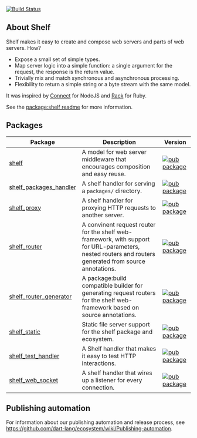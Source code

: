 [![Build Status](https://github.com/dart-lang/shelf/workflows/Dart%20CI/badge.svg)](https://github.com/dart-lang/shelf/actions?query=workflow%3A"Dart+CI"+branch%3Amaster)

## About Shelf

Shelf makes it easy to create and compose web servers and parts of web servers. How?

- Expose a small set of simple types.
- Map server logic into a simple function: a single argument for the request, the response is the return value.
- Trivially mix and match synchronous and asynchronous processing.
- Flexibility to return a simple string or a byte stream with the same model.

It was inspired by [Connect](https://github.com/senchalabs/connect) for NodeJS
and [Rack](https://github.com/rack/rack) for Ruby.

See the [package:shelf readme](pkgs/shelf/) for more information.

## Packages

| Package | Description | Version |
|---|---|---|
| [shelf](pkgs/shelf/) | A model for web server middleware that encourages composition and easy reuse. | [![pub package](https://img.shields.io/pub/v/shelf.svg)](https://pub.dev/packages/shelf) |
| [shelf_packages_handler](pkgs/shelf_packages_handler/) | A shelf handler for serving a `packages/` directory. | [![pub package](https://img.shields.io/pub/v/shelf_packages_handler.svg)](https://pub.dev/packages/shelf_packages_handler) |
| [shelf_proxy](pkgs/shelf_proxy/) | A shelf handler for proxying HTTP requests to another server. | [![pub package](https://img.shields.io/pub/v/shelf_proxy.svg)](https://pub.dev/packages/shelf_proxy) |
| [shelf_router](pkgs/shelf_router/) | A convinent request router for the shelf web-framework, with support for URL-parameters, nested routers and routers generated from source annotations. | [![pub package](https://img.shields.io/pub/v/shelf_router.svg)](https://pub.dev/packages/shelf_router) |
| [shelf_router_generator](pkgs/shelf_router_generator/) | A package:build compatible builder for generating request routers for the shelf web-framework based on source annotations. | [![pub package](https://img.shields.io/pub/v/shelf_router_generator.svg)](https://pub.dev/packages/shelf_router_generator) |
| [shelf_static](pkgs/shelf_static/) | Static file server support for the shelf package and ecosystem. | [![pub package](https://img.shields.io/pub/v/shelf_static.svg)](https://pub.dev/packages/shelf_static) |
| [shelf_test_handler](pkgs/shelf_test_handler/) | A Shelf handler that makes it easy to test HTTP interactions. | [![pub package](https://img.shields.io/pub/v/shelf_test_handler.svg)](https://pub.dev/packages/shelf_test_handler) |
| [shelf_web_socket](pkgs/shelf_web_socket/) | A shelf handler that wires up a listener for every connection. | [![pub package](https://img.shields.io/pub/v/shelf_web_socket.svg)](https://pub.dev/packages/shelf_web_socket) |

## Publishing automation

For information about our publishing automation and release process, see
https://github.com/dart-lang/ecosystem/wiki/Publishing-automation.
